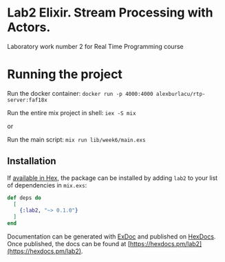 # Lab2  Elixir. Stream Processing with Actors.

Laboratory work number 2 for Real Time Programming course

# Running the project

Run the docker container: 
`docker run -p 4000:4000 alexburlacu/rtp-server:faf18x`

Run the entire mix project in shell:
`iex -S mix`

or

Run the main script:
`mix run lib/week6/main.exs`

## Installation

If [available in Hex](https://hex.pm/docs/publish), the package can be installed
by adding `lab2` to your list of dependencies in `mix.exs`:

```elixir
def deps do
  [
    {:lab2, "~> 0.1.0"}
  ]
end
```

Documentation can be generated with [ExDoc](https://github.com/elixir-lang/ex_doc)
and published on [HexDocs](https://hexdocs.pm). Once published, the docs can
be found at [https://hexdocs.pm/lab2](https://hexdocs.pm/lab2).

